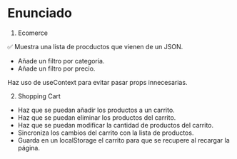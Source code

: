 # Enunciado

1. Ecomerce

✅ Muestra una lista de procductos que vienen de un JSON.
- Añade un filtro por categoría.
- Añade un filtro por precio.

Haz uso de useContext para evitar pasar props innecesarias.

2. Shopping Cart

- Haz que se puedan añadir los productos a un carrito.
- Haz que se puedan eliminar los productos del carrito.
- Haz que se puedan modificar la cantidad de productos del carrito.
- Sincroniza los cambios del carrito con la lista de productos.
- Guarda en un localStorage el carrito para que se recupere al recargar la página.

